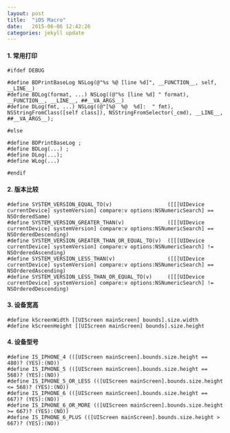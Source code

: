 ```yaml
---
layout: post
title:  "iOS Macro"
date:   2015-06-06 12:42:26
categories: jekyll update
---
```


#### 1. 常用打印

	#ifdef DEBUG

	#define BDPrintBaseLog NSLog(@"%s %@ [line %d]", __FUNCTION__, self, __LINE__)
	#define BDLog(format, ...) NSLog((@"%s [line %d] " format), __FUNCTION__, __LINE__, ##__VA_ARGS__)
	#define DLog(fmt, ...) NSLog((@"[%@  %@  %d]:  " fmt), NSStringFromClass([self class]), NSStringFromSelector(_cmd), __LINE__, ##__VA_ARGS__);

	#else

	#define BDPrintBaseLog ;
	#define BDLog(...) ;
	#define DLog(...);
	#define WLog(...)

	#endif

#### 2. 版本比较

	#define SYSTEM_VERSION_EQUAL_TO(v)                  ([[[UIDevice currentDevice] systemVersion] compare:v options:NSNumericSearch] == NSOrderedSame)
	#define SYSTEM_VERSION_GREATER_THAN(v)              ([[[UIDevice currentDevice] systemVersion] compare:v options:NSNumericSearch] == NSOrderedDescending)
	#define SYSTEM_VERSION_GREATER_THAN_OR_EQUAL_TO(v)  ([[[UIDevice currentDevice] systemVersion] compare:v options:NSNumericSearch] != NSOrderedAscending)
	#define SYSTEM_VERSION_LESS_THAN(v)                 ([[[UIDevice currentDevice] systemVersion] compare:v options:NSNumericSearch] == NSOrderedAscending)
	#define SYSTEM_VERSION_LESS_THAN_OR_EQUAL_TO(v)     ([[[UIDevice currentDevice] systemVersion] compare:v options:NSNumericSearch] != NSOrderedDescending)

#### 3. 设备宽高

	#define kScreenWidth [[UIScreen mainScreen] bounds].size.width
	#define kScreenHeight [[UIScreen mainScreen] bounds].size.height

#### 4. 设备型号
	
	#define IS_IPHONE_4 (([UIScreen mainScreen].bounds.size.height == 480)? (YES):(NO))
	#define IS_IPHONE_5 (([UIScreen mainScreen].bounds.size.height == 568)? (YES):(NO))
	#define IS_IPHONE_5_OR_LESS (([UIScreen mainScreen].bounds.size.height <= 568)? (YES):(NO))
	#define IS_IPHONE_6 (([UIScreen mainScreen].bounds.size.height == 667)? (YES):(NO))
	#define IS_IPHONE_6_OR_MORE (([UIScreen mainScreen].bounds.size.height >= 667)? (YES):(NO))
	#define IS_IPHONE_6_PLUS (([UIScreen mainScreen].bounds.size.height > 667)? (YES):(NO))